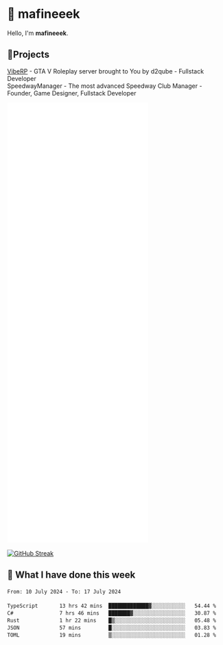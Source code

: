# 👋 mafineeek
Hello, I'm **mafineeek**.

## 📝Projects

[VibeRP](https://v-rp.pl) - GTA V Roleplay server brought to You by d2qube - Fullstack Developer<br/>
SpeedwayManager - The most advanced Speedway Club Manager - Founder, Game Designer, Fullstack Developer


![](./github-metrics.svg)

[![GitHub Streak](https://streak-stats.demolab.com/?user=mafineeek)](https://git.io/streak-stats)

## 📰 What I have done this week
<!--START_SECTION:waka-->

```txt
From: 10 July 2024 - To: 17 July 2024

TypeScript       13 hrs 42 mins  █████████████▓░░░░░░░░░░░   54.44 %
C#               7 hrs 46 mins   ███████▓░░░░░░░░░░░░░░░░░   30.87 %
Rust             1 hr 22 mins    █▒░░░░░░░░░░░░░░░░░░░░░░░   05.48 %
JSON             57 mins         █░░░░░░░░░░░░░░░░░░░░░░░░   03.83 %
TOML             19 mins         ▒░░░░░░░░░░░░░░░░░░░░░░░░   01.28 %
```

<!--END_SECTION:waka-->
